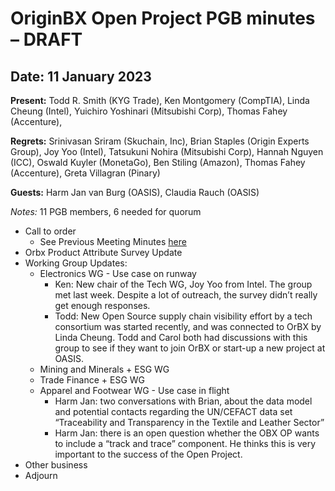 # OriginBX Open Project PGB minutes – DRAFT

## Date: 11 January 2023

**Present:** Todd R. Smith (KYG Trade), Ken Montgomery (CompTIA), Linda Cheung (Intel), Yuichiro Yoshinari (Mitsubishi Corp), Thomas Fahey (Accenture), 

**Regrets:**  Srinivasan Sriram (Skuchain, Inc), Brian Staples (Origin Experts Group), Joy Yoo (Intel), Tatsukuni Nohira (Mitsubishi Corp), Hannah Nguyen (ICC), Oswald Kuyler (MonetaGo), Ben Stiling (Amazon), Thomas Fahey (Accenture), Greta Villagran (Pinary)

**Guests:** Harm Jan van Burg (OASIS), Claudia Rauch (OASIS)

_Notes:_ 11 PGB members, 6 needed for quorum

* Call to order
  * See Previous Meeting Minutes [here](https://github.com/originbx-oasis/project-records/tree/main/PGB%20meeting%20minutes)
* Orbx Product Attribute Survey Update
* Working Group Updates:
  * Electronics WG - Use case on runway
    * Ken: New chair of the Tech WG, Joy Yoo from Intel. The group met last week. Despite a lot of outreach, the survey didn’t really get enough responses.
    * Todd: New Open Source supply chain visibility effort by a tech consortium was started recently, and was connected to OrBX by Linda Cheung. Todd and         Carol both had discussions with this group to see if they want to join OrBX or start-up a new project at OASIS. 
  * Mining and Minerals + ESG WG
  * Trade Finance + ESG WG
  * Apparel and Footwear WG - Use case in flight
    * Harm Jan: two conversations with Brian, about the data model and potential contacts regarding the UN/CEFACT data set “Traceability and Transparency in the Textile and Leather Sector”
    * Harm Jan:  there is an open question whether the OBX OP wants to include a “track and trace” component. He thinks this is very important to the success of the Open Project.
* Other business
* Adjourn
